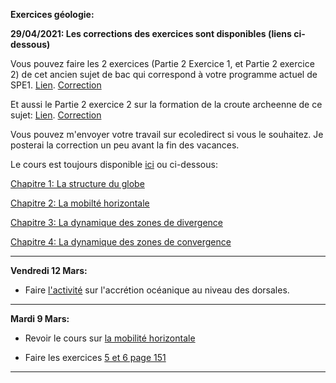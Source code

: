 **Exercices géologie:**

**29/04/2021: Les corrections des exercices sont disponibles (liens ci-dessous)**

Vous pouvez faire les 2 exercices (Partie 2 Exercice 1, et Partie 2 exercice 2) de cet ancien sujet de bac qui correspond à votre programme actuel de SPE1. [Lien](https://ipfs.io/ipfs/QmY8sqGwiSt9ECnQ7QPtTz4d6tTXwWjo2nmh5kSVYzptYm). [Correction](https://ipfs.io/ipfs/QmdpYi2FuVAvdaQW1QUG28uGUGcenM7JXUDuPUfSkjTFpx)

Et aussi le Partie 2 exercice 2 sur la formation de la croute archeenne de ce sujet: [Lien](http://svt.ac-besancon.fr/bac-s-2013-emirats-arabes-unis/#22). [Correction](https://ipfs.io/ipfs/Qme5YyyNKuWgLiSq8GLzLqi2LTJDbnKMnXeWfw5bSosUPX) 

Vous pouvez m'envoyer votre travail sur ecoledirect si vous le souhaitez. Je posterai la correction un peu avant la fin des vacances.


Le cours est toujours disponible [ici](https://github.com/YannBouyeron/SVT1S/tree/master/Géologie) ou ci-dessous:

[Chapitre 1: La structure du globe](https://github.com/YannBouyeron/SVT1S/blob/master/Géologie/La%20structure%20du%20globe.md)

[Chapitre 2: La mobilté horizontale](https://github.com/YannBouyeron/SVT1S/blob/master/Géologie/La%20mobilité%20horizontale.md)

[Chapitre 3: La dynamique des zones de divergence](https://github.com/YannBouyeron/SVT1S/blob/master/Géologie/La%20dynamique%20des%20zones%20de%20divergence.md)

[Chapitre 4: La dynamique des zones de convergence](https://github.com/YannBouyeron/SVT1S/blob/master/Géologie/La%20dynamique%20des%20zones%20de%20convergence.md)
_____

**Vendredi 12 Mars:**

- Faire [l'activité](https://github.com/YannBouyeron/SVT1S/blob/master/Géologie/A5.md) sur l'accrétion océanique au niveau des dorsales.

_____

**Mardi 9 Mars:**

- Revoir le cours sur [la mobilité horizontale](https://github.com/YannBouyeron/SVT1S/blob/master/Géologie/La%20mobilité%20horizontale.md)

- Faire les exercices [5 et 6 page 151](https://ipfs.io/ipfs/QmVJfsgvtH6ADtFBcdb41GEjhAC611DoNdZHQsXCSZ6gPU)


______

